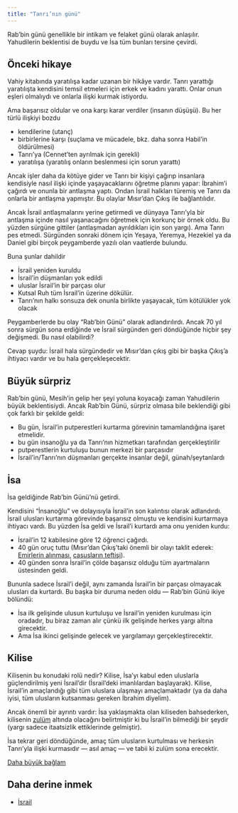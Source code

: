 ```yaml
---
title: "Tanrı’nın günü"
---
```


Rab’bin günü genellikle bir intikam ve felaket günü olarak anlaşılır. Yahudilerin beklentisi de buydu ve İsa tüm bunları tersine çevirdi.

## Önceki hikaye

<a name="a7fd"></a>
Vahiy kitabında yaratılışa kadar uzanan bir hikâye vardır. Tanrı yarattığı yaratılışta kendisini temsil etmeleri için erkek ve kadını yarattı. Onlar onun eşleri olmalıydı ve onlarla ilişki kurmak istiyordu.

Ama başarısız oldular ve ona karşı karar verdiler (insanın düşüşü). Bu her türlü ilişkiyi bozdu

- kendilerine (utanç)
- birbirlerine karşı (suçlama ve mücadele, bkz. daha sonra Habil’in öldürülmesi)
- Tanrı’ya (Cennet’ten ayrılmak için gerekli)
- yaratılışa (yaratılış onların beslenmesi için sorun yarattı)

Ancak işler daha da kötüye gider ve Tanrı bir kişiyi çağırıp insanlara kendisiyle nasıl ilişki içinde yaşayacaklarını öğretme planını yapar: İbrahim’i çağırdı ve onunla bir antlaşma yaptı. Ondan İsrail halkları türemiş ve Tanrı da onlarla bir antlaşma yapmıştır. Bu olaylar Mısır’dan Çıkış ile bağlantılıdır.

Ancak İsrail antlaşmalarını yerine getirmedi ve dünyaya Tanrı’yla bir antlaşma içinde nasıl yaşanacağını öğretmek için korkunç bir örnek oldu. Bu yüzden sürgüne gittiler (antlaşmadan ayrıldıkları için son yargı). Ama Tanrı pes etmedi. Sürgünden sonraki dönem için Yeşaya, Yeremya, Hezekiel ya da Daniel gibi birçok peygamberde yazılı olan vaatlerde bulundu.

Buna şunlar dahildir

- İsrail yeniden kuruldu
- İsrail’in düşmanları yok edildi
- uluslar İsrail’in bir parçası olur
- Kutsal Ruh tüm İsrail’in üzerine dökülür.
- Tanrı’nın halkı sonsuza dek onunla birlikte yaşayacak, tüm kötülükler yok olacak

Peygamberlerde bu olay “Rab’bin Günü” olarak adlandırılırdı. Ancak 70 yıl sonra sürgün sona erdiğinde ve İsrail sürgünden geri döndüğünde hiçbir şey değişmedi. Bu nasıl olabilirdi?

Cevap şuydu: İsrail hala sürgündedir ve Mısır’dan çıkış gibi bir başka Çıkış’a ihtiyacı vardır ve bu hala gerçekleşecektir.

## Büyük sürpriz

<a name="9c76"></a>
Rab’bin günü, Mesih’in gelip her şeyi yoluna koyacağı zaman Yahudilerin büyük beklentisiydi. Ancak Rab’bin Günü, sürpriz olmasa bile beklendiği gibi çok farklı bir şekilde geldi:

- Bu gün, İsrail’in putperestleri kurtarma görevinin tamamlandığına işaret etmelidir.
- bu gün insanoğlu ya da Tanrı’nın hizmetkarı tarafından gerçekleştirilir
- putperestlerin kurtuluşu bunun merkezi bir parçasıdır
- İsrail’in/Tanrı’nın düşmanları gerçekte insanlar değil, günah/şeytanlardı

## İsa

<a name="3318"></a>
İsa geldiğinde Rab’bin Günü’nü getirdi.

Kendisini “İnsanoğlu” ve dolayısıyla İsrail’in son kalıntısı olarak adlandırdı. İsrail ulusları kurtarma görevinde başarısız olmuştu ve kendisini kurtarmaya ihtiyacı vardı. Bu yüzden İsa geldi ve İsrail’i kurtardı ama onu yeniden kurdu:

- İsrail’in 12 kabilesine göre 12 öğrenci çağırdı.
- 40 gün oruç tuttu (Mısır’dan Çıkış’taki önemli bir olayı taklit ederek: [Emirlerin alınması](https://www.bibleserver.com/TR/M%C4%B1s%C4%B1rdan%20%C3%87%C4%B1k%C4%B1%C5%9F34%3A28), [casusların teftişi](https://www.bibleserver.com/TR/%C3%87%C3%B6lde%20Say%C4%B1m14%3A34)).
- 40 günden sonra İsrail’in çölde başarısız olduğu tüm ayartmaların üstesinden geldi.

Bununla sadece İsrail’i değil, aynı zamanda İsrail’in bir parçası olmayacak ulusları da kurtardı. Bu başka bir duruma neden oldu — Rab’bin Günü ikiye bölündü:

- İsa ilk gelişinde ulusun kurtuluşu ve İsrail’in yeniden kurulması için oradadır, bu biraz zaman alır çünkü ilk gelişinde herkes yargı altına girecektir.
- Ama İsa ikinci gelişinde gelecek ve yargılamayı gerçekleştirecektir.

## Kilise

<a name="a565"></a>
Kilisenin bu konudaki rolü nedir? Kilise, İsa’yı kabul eden uluslarla güçlendirilmiş yeni İsrail’dir (İsrail’deki imanlılardan başlayarak). Kilise, İsrail’in amaçlandığı gibi tüm uluslara ulaşmayı amaçlamaktadır (ya da daha iyisi, tüm ulusların kutsanması gereken İbrahim diyelim).

Ancak önemli bir ayrıntı vardır: İsa yaklaşmakta olan kiliseden bahsederken, kilisenin [zulüm](https://www.bibleserver.com/TR/Yuhanna15%3A20) altında olacağını belirtmiştir ki bu İsrail’in bilmediği bir şeydir (yargı sadece itaatsizlik ettiklerinde gelmiştir).

İsa tekrar geri döndüğünde, amaç tüm ulusların kurtulması ve herkesin Tanrı’yla ilişki kurmasıdır — asıl amaç — ve tabii ki zulüm sona erecektir.

[Daha büyük bağlam](../../../../gen/index/appl/the-book-of-revelation)

## Daha derine inmek

<a name="4ac9"></a>
- [İsrail](../../../../background/israel/expl/who-is-israel)

